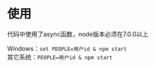 # 使用
代码中使用了async函数，node版本必须在7.0.0以上

Windows：`set PEOPLE=用户id & npm start`  
其它系统：`PEOPLE=用户id & npm start`
